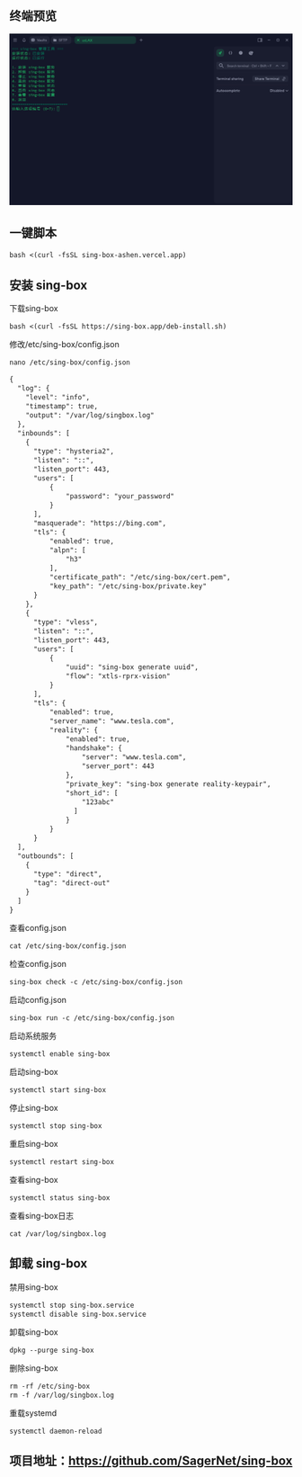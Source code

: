 ## 终端预览

![preview](预览.png)

## 一键脚本
```
bash <(curl -fsSL sing-box-ashen.vercel.app)
```
## 安装 sing-box
下载sing-box
```
bash <(curl -fsSL https://sing-box.app/deb-install.sh)
```
修改/etc/sing-box/config.json
```
nano /etc/sing-box/config.json
```
```
{
  "log": {
    "level": "info",
    "timestamp": true,
    "output": "/var/log/singbox.log"
  },
  "inbounds": [
    {
      "type": "hysteria2",
      "listen": "::",
      "listen_port": 443,
      "users": [
          {
              "password": "your_password" 
          }
      ],
      "masquerade": "https://bing.com",
      "tls": {
          "enabled": true,
          "alpn": [
              "h3"
          ],
          "certificate_path": "/etc/sing-box/cert.pem",
          "key_path": "/etc/sing-box/private.key"
      }
    },
    {
      "type": "vless",
      "listen": "::",
      "listen_port": 443,
      "users": [
          {
              "uuid": "sing-box generate uuid",
              "flow": "xtls-rprx-vision"
          }
      ],
      "tls": {
          "enabled": true,
          "server_name": "www.tesla.com", 
          "reality": {
              "enabled": true,
              "handshake": {
                  "server": "www.tesla.com", 
                  "server_port": 443
              },
              "private_key": "sing-box generate reality-keypair", 
              "short_id": [
                  "123abc"
                ]
              }
          }
      }
  ],
  "outbounds": [
    {
      "type": "direct",
      "tag": "direct-out"
    }
  ]
}
```
查看config.json
```
cat /etc/sing-box/config.json
```
检查config.json
```
sing-box check -c /etc/sing-box/config.json
```
启动config.json
```
sing-box run -c /etc/sing-box/config.json
```
启动系统服务
```
systemctl enable sing-box
```
启动sing-box
```
systemctl start sing-box
```
停止sing-box
```
systemctl stop sing-box
```
重启sing-box
```
systemctl restart sing-box
```
查看sing-box
```
systemctl status sing-box
```
查看sing-box日志
```
cat /var/log/singbox.log
```


## 卸载 sing-box
禁用sing-box
```
systemctl stop sing-box.service
systemctl disable sing-box.service
```
卸载sing-box
```
dpkg --purge sing-box
```
删除sing-box
```
rm -rf /etc/sing-box
rm -f /var/log/singbox.log
```
重载systemd
```
systemctl daemon-reload
```

## 项目地址：https://github.com/SagerNet/sing-box
